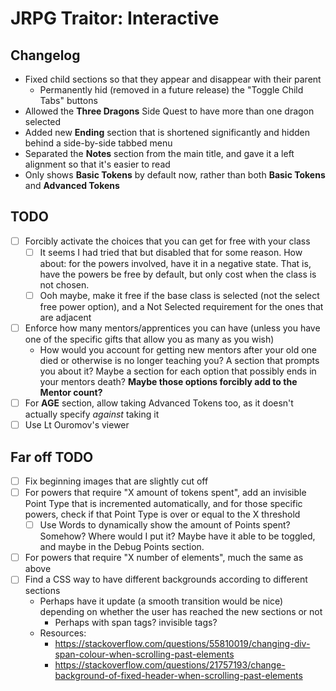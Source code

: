 # JRPG Traitor: Interactive

## Changelog

* Fixed child sections so that they appear and disappear with their parent
    * Permanently hid (removed in a future release) the "Toggle Child Tabs"
      buttons
* Allowed the **Three Dragons** Side Quest to have more than one dragon
  selected
* Added new **Ending** section that is shortened significantly and hidden
  behind a side-by-side tabbed menu
* Separated the **Notes** section from the main title, and gave it a left
  alignment so that it's easier to read
* Only shows **Basic Tokens** by default now, rather than both **Basic Tokens**
  and **Advanced Tokens**


## TODO

- [ ] Forcibly activate the choices that you can get for free with your class
    - [ ] It seems I had tried that but disabled that for some reason. How
      about: for the powers involved, have it in a negative state. That is,
      have the powers be free by default, but only cost when the class is not
      chosen.
    - [ ] Ooh maybe, make it free if the base class is selected (not the select
      free power option), and a Not Selected requirement for the ones that are
      adjacent
- [ ] Enforce how many mentors/apprentices you can have (unless you have one of
  the specific gifts that allow you as many as you wish)
    * How would you account for getting new mentors after your old one died or
      otherwise is no longer teaching you? A section that prompts you about it?
      Maybe a section for each option that possibly ends in your mentors death?
      **Maybe those options forcibly add to the Mentor count?**
- [ ] For **AGE** section, allow taking Advanced Tokens too, as it doesn't
  actually specify *against* taking it
- [ ] Use Lt Ouromov's viewer

## Far off TODO

- [ ] Fix beginning images that are slightly cut off
- [ ] For powers that require "X amount of tokens spent", add an invisible
  Point Type that is incremented automatically, and for those specific powers,
  check if that Point Type is over or equal to the X threshold
    - [ ] Use Words to dynamically show the amount of Points spent? Somehow?
      Where would I put it? Maybe have it able to be toggled, and maybe in the
      Debug Points section.
- [ ] For powers that require "X number of elements", much the same as above
- [ ] Find a CSS way to have different backgrounds according to different
  sections
    * Perhaps have it update (a smooth transition would be nice) depending on
      whether the user has reached the new sections or not
        * Perhaps with span tags? invisible tags?
    * Resources:
        * https://stackoverflow.com/questions/55810019/changing-div-span-colour-when-scrolling-past-elements
        * https://stackoverflow.com/questions/21757193/change-background-of-fixed-header-when-scrolling-past-elements